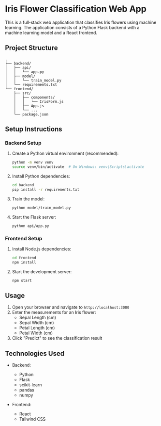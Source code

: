 # Iris Flower Classification Web App

This is a full-stack web application that classifies Iris flowers using machine learning. The application consists of a Python Flask backend with a machine learning model and a React frontend.

## Project Structure

```
.
├── backend/
│   ├── api/
│   │   └── app.py
│   ├── model/
│   │   └── train_model.py
│   └── requirements.txt
└── frontend/
    ├── src/
    │   ├── components/
    │   │   └── IrisForm.js
    │   ├── App.js
    │   └── ...
    └── package.json
```

## Setup Instructions

### Backend Setup

1. Create a Python virtual environment (recommended):
   ```bash
   python -m venv venv
   source venv/bin/activate  # On Windows: venv\Scripts\activate
   ```

2. Install Python dependencies:
   ```bash
   cd backend
   pip install -r requirements.txt
   ```

3. Train the model:
   ```bash
   python model/train_model.py
   ```

4. Start the Flask server:
   ```bash
   python api/app.py
   ```

### Frontend Setup

1. Install Node.js dependencies:
   ```bash
   cd frontend
   npm install
   ```

2. Start the development server:
   ```bash
   npm start
   ```

## Usage

1. Open your browser and navigate to `http://localhost:3000`
2. Enter the measurements for an Iris flower:
   - Sepal Length (cm)
   - Sepal Width (cm)
   - Petal Length (cm)
   - Petal Width (cm)
3. Click "Predict" to see the classification result

## Technologies Used

- Backend:
  - Python
  - Flask
  - scikit-learn
  - pandas
  - numpy

- Frontend:
  - React
  - Tailwind CSS 
